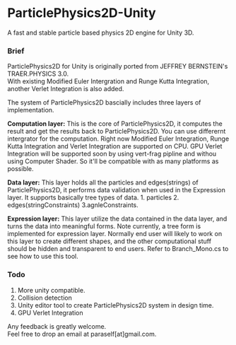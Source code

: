 ParticlePhysics2D-Unity
=======================

A fast and stable particle based physics 2D engine for Unity 3D.


### Brief
ParticlePhysics2D for Unity is originally ported from JEFFREY BERNSTEIN's TRAER.PHYSICS 3.0.<br />
With existing Modified Euler Intergration and Runge Kutta Integration, another Verlet Integration is also added.

The system of ParticlePhysics2D bascially includes three layers of implementation.<br />

**Computation layer:** This is the core of ParticlePhysics2D, it computes the result and get the results back to ParticlePhysics2D. You can use differernt intergrator for the computation. Right now Modified Euler Integration, Runge Kutta Integration and Verlet Integration are supported on CPU. GPU Verlet Integration will be supported soon by using vert-frag pipline and withou using Computer Shader. So it'll be compatible with as many platforms as possible.

**Data layer:** This layer holds all the particles and edges(strings) of ParticlePhysics2D, it performs data validation when used in the Expression layer. It supports basically tree types of data. 1. particles 2. edges(stringConstraints) 3.agnleConstraints. 

**Expression layer:** This layer utilize the data contained in the data layer, and turns the data into meaningful forms. Note currently, a tree form is implemented for expression layer. Normally end user will likely to work on this layer to create different shapes, and the other computational stuff should be hidden and transparent to end users. Refer to Branch_Mono.cs to see how to use this tool.


### Todo
1. More unity compatible. <br />
2. Collision detection <br />
3. Unity editor tool to create ParticlePhysics2D system in design time. <br />
4. GPU Verlet Integration




Any feedback is greatly welcome.<br />
Feel free to drop an email at paraself[at]gmail.com.
